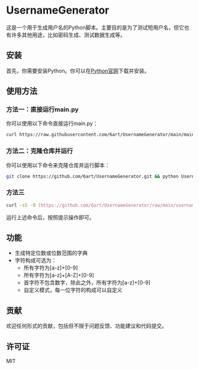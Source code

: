 
# UsernameGenerator

这是一个用于生成用户名的Python脚本。主要目的是为了测试短用户名，但它也有许多其他用途，比如密码生成、测试数据生成等。


## 安装

首先，你需要安装Python。你可以在[Python官网](https://www.python.org/)下载并安装。

## 使用方法

### 方法一：直接运行main.py

你可以使用以下命令直接运行main.py：

```bash
curl https://raw.githubusercontent.com/6art/UsernameGenerator/main/main.py | python
```

### 方法二：克隆仓库并运行

你可以使用以下命令来克隆仓库并运行脚本：

```bash
git clone https://github.com/6art/UsernameGenerator.git && python UsernameGenerator/main.py
```

### 方法三
```bash
curl -sS -O [https://github.com/6art/UsernameGenerator/raw/main/username_generator.sh](https://github.com/6art/UsernameGenerator/raw/main/username_generator.sh) && chmod +x username_generator.sh && ./username_generator.sh
```

运行上述命令后，按照提示操作即可。

## 功能

- 生成特定位数或位数范围的字典
- 字符构成可选为：
    - 所有字符为[a-z]+[0-9]
    - 所有字符为[a-z]+[A-Z]+[0-9]
    - 首字符不包含数字，除此之外，所有字符为[a-z]+[0-9]
    - 自定义模式，每一位字符的构成可以自定义

## 贡献

欢迎任何形式的贡献，包括但不限于问题反馈、功能建议和代码提交。

## 许可证

MIT
```
